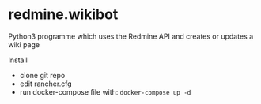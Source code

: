 # redmine.wikibot
Python3 programme which uses the Redmine API and creates or updates a wiki page

Install
- clone git repo
- edit rancher.cfg
- run docker-compose file with: `docker-compose up -d`
